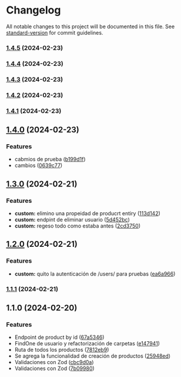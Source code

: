 # Changelog

All notable changes to this project will be documented in this file. See [standard-version](https://github.com/conventional-changelog/standard-version) for commit guidelines.

### [1.4.5](https://github.com/UliVargas/ecommerce/compare/v1.4.4...v1.4.5) (2024-02-23)

### [1.4.4](https://github.com/UliVargas/ecommerce/compare/v1.4.2...v1.4.4) (2024-02-23)

### [1.4.3](https://github.com/UliVargas/ecommerce/compare/v1.4.2...v1.4.3) (2024-02-23)

### [1.4.2](https://github.com/UliVargas/ecommerce/compare/v1.4.1...v1.4.2) (2024-02-23)

### [1.4.1](https://github.com/UliVargas/ecommerce/compare/v1.4.0...v1.4.1) (2024-02-23)

## [1.4.0](https://github.com/UliVargas/ecommerce/compare/v1.3.0...v1.4.0) (2024-02-23)


### Features

* cabmios de prueba ([b199d1f](https://github.com/UliVargas/ecommerce/commit/b199d1ff79470c90a56518a8df00ef48d7e18b8e))
* cambios ([0639c77](https://github.com/UliVargas/ecommerce/commit/0639c7702938dd6a63b565d4545f0de1bf698c07))

## [1.3.0](https://github.com/UliVargas/ecommerce/compare/v1.2.0...v1.3.0) (2024-02-21)


### Features

* **custom:** elimino una propeidad de producrt entiry ([113d142](https://github.com/UliVargas/ecommerce/commit/113d1422dd98ef31e905fb0419ebbd511b128d7c))
* **custom:** endpint de eliminar usuario ([5d452bc](https://github.com/UliVargas/ecommerce/commit/5d452bcfd1d699f03187ce1893d45897d561002c))
* **custom:** regeso todo como estaba antes ([2cd3750](https://github.com/UliVargas/ecommerce/commit/2cd375060318bc79c48441c57c9adef19a72d3af))

## [1.2.0](https://github.com/UliVargas/ecommerce/compare/v1.1.1...v1.2.0) (2024-02-21)


### Features

* **custom:** quito la autenticación de /users/ para pruebas ([ea6a966](https://github.com/UliVargas/ecommerce/commit/ea6a9668fe6b257a1889d4404020cfad3dd35e52))

### [1.1.1](https://github.com/UliVargas/ecommerce/compare/v1.1.0...v1.1.1) (2024-02-21)

## 1.1.0 (2024-02-20)


### Features

* Endpoint de product by id ([67a5346](https://github.com/UliVargas/ecommerce/commit/67a5346363fb36924ff964acba46acca5f9afabe))
* FindOne de usuario y refactorización de carpetas ([e147941](https://github.com/UliVargas/ecommerce/commit/e147941fa442061d4fed8f5c2802c61e46fb82ba))
* Ruta de todos los productos ([7812eb9](https://github.com/UliVargas/ecommerce/commit/7812eb99d05627b7f16a7ddd3607d2582f97252f))
* Se agrega la funcionalidad de creación de productos ([25948ed](https://github.com/UliVargas/ecommerce/commit/25948ed158c0acd013c395df679cfa5de5fb22f6))
* Validaciones con Zod ([cbc9d0a](https://github.com/UliVargas/ecommerce/commit/cbc9d0a81793d51d428dfa4d6bf58383c36f6492))
* Validaciones con Zod ([7b09980](https://github.com/UliVargas/ecommerce/commit/7b09980aad0a4c3c383b635a7f8bf6a5b76883fe))
